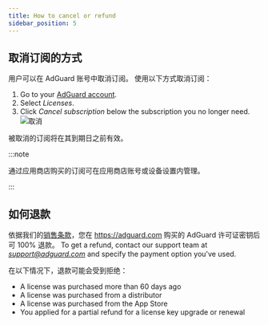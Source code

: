 ```yaml
---
title: How to cancel or refund
sidebar_position: 5
---
```


## 取消订阅的方式

用户可以在 AdGuard 账号中取消订阅。 使用以下方式取消订阅：

 1. Go to your [AdGuard account](https://my.adguard.com/).
 1. Select *Licenses*.
 1. Click *Cancel subscription* below the subscription you no longer need. ![取消](https://cdn.adtidy.org/content/kb/ad_blocker/general/newaccount-cancel-sub.png)

 被取消的订阅将在其到期日之前有效。

:::note

通过应用商店购买的订阅可在应用商店账号或设备设置内管理。

:::

## 如何退款

依据我们的[销售条款](https://adguard.com/terms-of-sale.html)，您在 https://adguard.com 购买的 AdGuard 许可证密钥后可 100% 退款。 To get a refund, contact our support team at *support@adguard.com* and specify the payment option you've used.

在以下情况下，退款可能会受到拒绝：

- A license was purchased more than 60 days ago
- A license was purchased from a distributor
- A license was purchased from the App Store
- You applied for a partial refund for a license key upgrade or renewal
